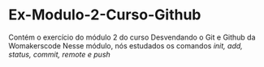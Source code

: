 # Ex-Modulo-2-Curso-Github
Contém o exercício do módulo 2 do curso Desvendando o Git e Github da Womakerscode
Nesse módulo, nós estudados os comandos *init, add, status, commit, remote e push*
